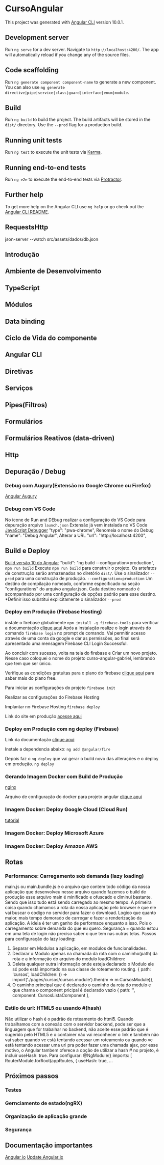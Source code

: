 # CursoAngular

This project was generated with [Angular CLI](https://github.com/angular/angular-cli) version 10.0.1.

## Development server

Run `ng serve` for a dev server. Navigate to `http://localhost:4200/`. The app will automatically reload if you change any of the source files.

## Code scaffolding

Run `ng generate component component-name` to generate a new component. You can also use `ng generate directive|pipe|service|class|guard|interface|enum|module`.

## Build

Run `ng build` to build the project. The build artifacts will be stored in the `dist/` directory. Use the `--prod` flag for a production build.

## Running unit tests

Run `ng test` to execute the unit tests via [Karma](https://karma-runner.github.io).

## Running end-to-end tests

Run `ng e2e` to execute the end-to-end tests via [Protractor](http://www.protractortest.org/).

## Further help

To get more help on the Angular CLI use `ng help` or go check out the [Angular CLI README](https://github.com/angular/angular-cli/blob/master/README.md).

## RequestsHttp

json-server --watch src/assets/dados/db.json

## Introdução
## Ambiente de Desenvolvimento
## TypeScript
## Módulos
## Data binding
## Ciclo de Vida do componente
## Angular CLI
## Diretivas
## Serviços
## Pipes(Filtros)
## Formulários
## Formulários Reativos (data-driven)
## Http
## Depuração / Debug

### Debug com Augury(Extensão no Google Chrome ou Firefox)
[Angular Augury](https://augury.rangle.io/)

### Debug com VS Code
No icone de Run and DEbug realizar a configuração do VS Code para depuração
arquivo `launch.json`
Extensão já vem instalada no VS Code [JavaScript Debugger](https://github.com/microsoft/vscode-js-debug)
"type": "pwa-chrome",
Renomeia o nome do Debug
"name": "Debug Angular", 
Alterar a URL
"url": "http://localhost:4200",

## Build e Deploy
[Build versão 10 do Angular](https://v10.angular.io/cli/build)
"build": "ng build --configuration=production",
`npm run build`
Execute `npm run build` para construir o projeto. Os artefatos de construção serão armazenados no diretório `dist/`. Use o sinalizador `--prod` para uma construção de produção.
`--configuration=production`
Um destino de compilação nomeado, conforme especificado na seção "configurations" do arquivo angular.json. Cada destino nomeado é acompanhado por uma configuração de opções padrão para esse destino. 
*Definir isso substitui explicitamente o sinalizador `--prod`
### Deploy em Produção (Firebase Hosting)
instale o firebase globalmente `npm install -g firebase-tools` para verificar a documentação [clique aqui](https://firebase.google.com/docs/cli?hl=en&authuser=0#mac-linux-npm)
Após a instalação realize o login através do comando `firebase login` no prompt de comando. Vai permitir acesso através de uma conta da google e dar as permissões, ao final será apresentado uma mensagem Firebase CLI Login Successful.

Ao concluir com sucesso, volta na tela do firebase e Criar um novo projeto. Nesse caso coloquei o nome do projeto curso-angular-gabriel, lembrando que tem que ser único.

Verifique as condições gratuitas para o plano do firebase [clique aqui](https://firebase.google.com/pricing?authuser=0) para saber mais do plano free.

Para iniciar as configurações do projeto `firebase init`

Realizar as configurações do Firebase Hosting

Implantar no Firebase Hosting `firebase deploy`

Link do site em produção [acesse aqui](https://curso-angular-gabriel-31958.web.app)


### Deploy em Produção com ng deploy (Firebase)

Link da documentação [clique aqui](https://angular.io/guide/deployment)

Instale a dependencia abaixo:
`ng add @angular/fire`

Depois faz o `ng deploy` que vai gerar o build novo das alterações e o deploy em produção.
`ng deploy`

### Gerando Imagem Docker com Build de Produção

[nginx](https://www.nginx.com/)

Arquivo de configuração do docker para projeto angular [clique aqui](https://github.com/DanWahlin/Angular-Core-Concepts/blob/master/config/nginx.conf)

### Imagem Docker: Deploy Google Cloud (Cloud Run)

[tutorial](https://cloud.google.com/run/docs/quickstarts)

### Imagem Docker: Deploy Microsoft Azure
### Imagem Docker: Deploy Amazon AWS

## Rotas
### Performance: Carregamento sob demanda (lazy loading)

main.js ou main.bundle.js é o arquivo que contem todo código da nossa aplicação que desenvolveu
nesse arquivo quando fazemos o build de produção esse arquivo main é minificado e ofuscado e diminui bastante.
Sendo que isso tudo está sendo carregado ao mesmo tempo.
A primeira coisa quando chamamos a rota da nossa aplicação pelo browser é que ele vai buscar o codigo no servidor para fazer o download.
Logico que quanto maior, mais tempo demorado de carregar e fazer a renderização da aplicação.
A ideia é ter um ganho de performace enquanto a isso. Pois o carregamento sobre demanda do que eu quero.
Segurança = quando estou em uma tela de login não preciso saber o que tem nas outras telas.
Passos para configuração do lazy loading:
1. Separar em Modulos a aplicação, em modulos de funcionalidades.
2. Declarar o Modulo apenas na chamada da rota com o caminho(path) da rota e a informação do arquivo do modulo loadChildren:
3. Deleta qualquer outra informação onde esteja declarado o Modulo ele só pode está importado na sua classe de roteamento routing.
{ path: 'cursos', loadChildren: () => import('./pages/cursos/cursos.module').then(m => m.CursosModule)},
4. O caminho principal que é declarado o caminho da rota do modulo e que chama o component pricipal é declarado vazio
{ path: '', component: CursosListaComponent },

### Estilo de url: HTML5 ou usando #(hash)
Não utilizar o hash é o padrão de roteamento do html5.
Quando trabalhamos com a conexão com o servidor backend, pode ser que a linguagem que for trabalhar no backend, não aceite esse padrão que é sugerido pelo HTML5 e o container não vai reconhecer o link e também não vai saber quando vc está tentando acessar um roteamento ou quando vc está tentando acessar uma url pra poder fazer uma chamada ajax, por esse motivo, o Angular tambem oferece a opção de utilizar a hash # no projeto, é incluir useHash: true. Para configurar:
@NgModule({
  imports: [
    RouterModule.forRoot(appRoutes, {
      useHash: true,
      ...


## Próximos passos

### Testes
### Gernciamento de estado(ngRX)
### Organização de aplicação grande
### Segurança

## Documentação importantes
[Angular io](https://angular.io/)
[Update Angular io](https://update.angular.io/)

